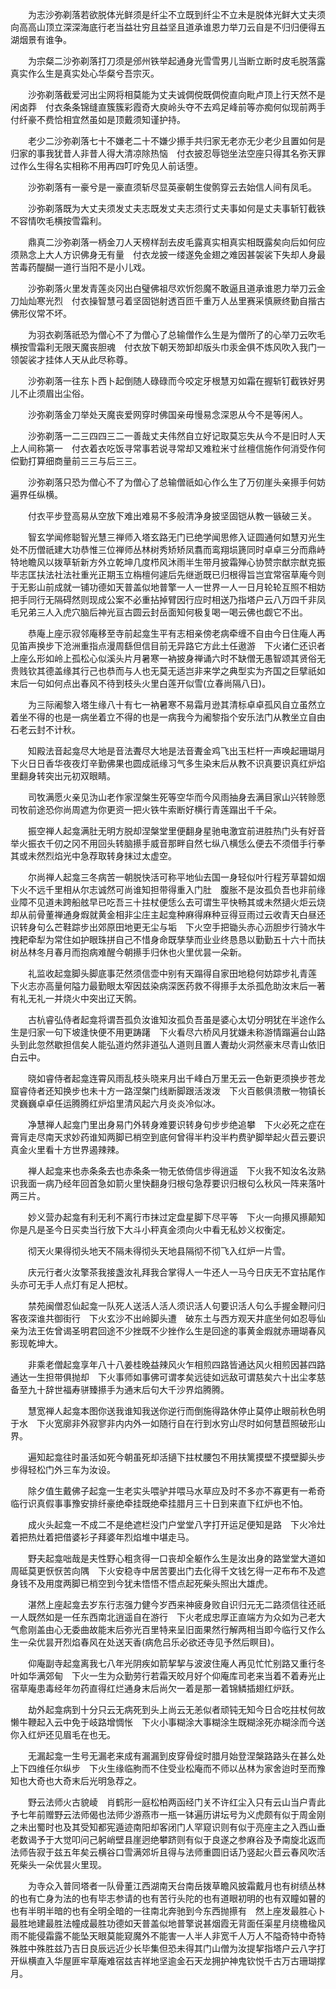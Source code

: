 <!-- { "loadSidebar": true } -->
　　为志沙弥剃落若欲脱体光鲜须是纤尘不立既到纤尘不立未是脱体光鲜大丈夫须向高高山顶立深深海底行老当益壮穷且益坚且道承谁恩力举刀云自是不归归便得五湖烟景有谁争。

　　为宗粲二沙弥剃落打刀须是邠州铁举起通身光雪雪男儿当断立断时皮毛脱落露真实作么生是真实处心华粲兮吾宗灭。

　　沙弥剃落截爱河出尘网将相莫能为丈夫诚倜傥既倜傥直向毗卢顶上行天然不是闲卤莽　付衣条条锦缝直簇簇彩霞奇大庾岭头夺不去鸡足峰前等亦痴何似现前两手付纤豪不费恰相宜然虽如是顶戴须知谨护持。

　　老少二沙弥剃落七十不嫌老二十不嫌少攃手共归家无老亦无少老少且置如何是归家的事我犹昔人非昔人得大清凉除热恼　付衣披忍辱铠坐法空座只得其名弥天罪过作么生得名实相称不用再四叮咛免见人前话堕。

　　沙弥剃落有一豪兮是一豪直须斩尽显英豪朝生俊鹘穿云去始信人间有凤毛。

　　沙弥剃落既为大丈夫须发丈夫志既发丈夫志须行丈夫事如何是丈夫事斩钉截铁不容情吹毛横按雪霜利。

　　鼎真二沙弥剃落一柄金刀人天榜样刮去皮毛露真实相真实相既露矣向后如何应须熟念上大人方识佛身无有量　付衣龙披一缕遂免金翅之难因甚袈裟下失却人身最苦毒药醍醐一道行当阳不是小儿戏。

　　沙弥剃落火里发青莲炎冈出白璧佛祖尽欢忻怨魔不敢逼且道承谁恩力举刀云金刀灿灿寒光烈　付衣操智慧弓着坚固铠射透百匝千重万人丛里赛采慎厥终勤自揩古佛形仪常不坏。

　　为羽衣剃落祇恐为僧心不了为僧心了总输僧作么生是为僧所了的心举刀云吹毛横按雪霜利无限天魔丧胆魂　付衣放下朝天笏卸却版头巾汞金俱不炼风吹入我门一领袈裟才挂体人天从此尽称尊。

　　沙弥剃落一往东卜西卜起倒随人碌碌而今咬定牙根慧刃如霜在握斩钉截铁好男儿不止须眉出尘俗。

　　沙弥剃落金刀举处天魔丧爱网穿时佛国亲毋慢易念深恩从今不是等闲人。

　　沙弥剃落一二三四四三二一善哉丈夫伟然自立好记取莫忘失从今不是旧时人天上人间称第一　付衣着衣吃饭寻常事若说寻常却又难粒米寸丝檀信施作何消受作何偿勤打算细商量前三三与后三三。

　　沙弥剃落只恐为僧心不了为僧心了总输僧祇如心作么生了万仞崖头亲攃手何妨遍界任纵横。

　　付衣平步登高易从空放下难出难易不多般清净身披坚固铠从教一镞破三关。

　　智玄学闻修聪智光慧三禅师入塔玄路无门已绝学闻思修入证圆通何如慧刃光生处不历僧祇建大功恭惟三位禅师丛林树秀矫矫凤翥而鸾翔埙篪同时卓卓三分而鼎峙特地瞻风以拨草斩新方外立乾坤几度栉风沐雨半生带月披霜殚心协赞宗猷宗猷克振毕志匡扶法社法社重光正期玉立栴檀何遽后先继逝既已归根得旨岂宜常宿草庵今则于无影山前成就一铺功德如天普盖似地普擎一人一世界一人一日月轮轮互照不相妨把手同行无隔碍然则现成公案不必重拈掉臂因行应时相送乃指塔户云八万四千非凤毛兄弟三人入虎穴脑后神光亘古圆云封岳面知何极复喝一喝云佛也觑它不出。

　　恭庵上座示寂邻庵移至寺前起龛生平有志相亲傍老病牵缠不自由今日住庵人再见笛声换步下沧洲重指点漫周繇但信目前无异路它方此土任遨游　下火诸仁还识者上座么形如岭上孤松心似溪头片月暑寒一衲披身禅诵六时不缺僧无愚智颂其贤俗无贵贱钦其德盖缘其行己也恭而与人也无莫无适岂非来学之典型实为齐国之巨擘祇如末后一句如何点出春风不待到枝头火里白莲开似雪(立春尚隔八日)。

　　为三际阇黎入塔生缘八十有七一衲暑寒不易霜月逊其清标卓卓孤风自立虽然立着坐不得的也是一病坐着立不得的也是一病我今为阇黎指个安乐法门从教坐立自由石老云封不计秋。

　　知殿法音起龛尽大地是音法聻尽大地是法音聻金鸡飞出玉栏杆一声唤起珊瑚月　下火日日香华夜夜灯辛勤佛果也圆成祇缘习气多生染末后从教不识真要识真红炉焰里翻身转突出元初双眼睛。

　　司牧满愿火亲见沩山老作家涅槃生死等空华而今风雨抽身去满目家山兴转赊愿司牧前途恐你尚周遮为你更资一把火铁牛索断好横行青莲蹋出千千朵。

　　振空禅人起龛满肚无明方脱却涅槃堂里便翻身星驰电激宜前进胜热门头有好音　举火振衣千仞之冈不用回头转脑攃手威音那畔自然七纵八横恁么便去不须借手行拳其或未然烈焰光中急荐取转身抹过太虚空。

　　尔尚禅人起龛三冬病苦一朝脱快活可称平地仙去国一身轻似叶行程芳草碧如烟　下火不远千里相从尔志诚然可尚谁知担带得重入门肚　腹胀不是汝孤负吾也非前缘业障不见道未跨船舷早已吃吾三十拄杖便恁么去可谓生平快畅其或未然擿火炬云烧却从前骨董禅通身煆就黄金相非尘庄主起龛种麻得麻种豆得豆雨过云收青天白昼还识转身句么芒鞋踪步出郊原田地更无尘与垢　下火空手把锄头赤心沥胆步行骑水牛拽耙牵犁为常住如护眼珠拼自己不惜身命既孳孳而业业终恳恳以勤勤五十六十而扶树丛林冬月春月而抱病难醒今朝攃手归休也火里优昙一朵新。

　　礼监收起龛脚头脚底事茫然须信壶中别有天蹋得自家田地稳何妨踪步礼青莲　下火志亦高量何隘力最勤眼太窄因兹染病深医药救不得攃手太杀孤危助汝末后一著有礼无礼一并烧火中突出辽天鹘。

　　古杭睿弘侍者起龛将谓吾孤负汝谁知汝孤负吾虽是婆心太切分明犹在半途作么生是归家一句下坡逢快便不用更踌躇　下火看尽六桥风月犹嫌未称游情蹋遍台山路头到此忽然歇担信矣人能弘道灼然非道弘人道则且置人聻劫火洞然豪末尽青山依旧白云中。

　　晓如睿侍者起龛连霄风雨乱枝头晓来月出千峰白万里无云一色新更须换步苍龙窟睿侍者还知换步也未十方一路涅槃门线断脚跟活泼泼　下火百骸俱溃散一物镇长灵巍巍卓卓任运腾腾红炉焰里清风起六月炎炎冷似冰。

　　净慧禅人起龛门里出身易门外转身难要识转身句步步绝追攀　下火必死之症在膏肓走尽南天求妙药谁知两脚已梢空到底何曾得半杓没半杓费驴脚举起火苣云要识真金火里看十方世界遏辣辣。

　　禅人起龛来也赤条条去也赤条条一物无依倚信步得逍遥　下火我不知汝名汝熟识我面一病乃经年回首急如箭火里快翻身归根句急荐要识归根句么秋风一阵来落叶两三片。

　　妙义营办起龛有利无利不离行市抹过定盘星脚下尽平等　下火一向攃风攃颠知你是凡是圣今日买卖当行放下大斗小秤真金须向火中看无私妙义权衡定。

　　彻天火果得彻头地天不隔未得彻头天地县隔彻不彻飞入红炉一片雪。

　　庆元行者火汝擎茶我接盏汝礼拜我合掌得人一牛还人一马今日庆无不宜拈尾作头亦可无手人点灯有足人把杖。

　　禁苑闽僧忍仙起龛一队死人送活人活人须识活人句要识活人句么手握金鞭问归客夜深谁共御街行　下火玄沙不出岭脚头遭　破东土与西方观天井底坐何如忍辱仙亲为法王佐曾谒圣明君回途不少挫既不少挫作么生是回途的事黄金煆就赤珊瑚春风影现乾坤大。

　　非乘老僧起龛享年八十八姜桂晚益辣风火乍相煎四路皆通达风火相煎因甚四路通达一生担带俱抛却　下火事师如事佛可谓孝矣远徒如远敌可谓慈矣六十出尘孝慈备至九十辞世福寿骈臻攃手为通末后句大千沙界焰腾腾。

　　慧宽禅人起龛本图你送我谁知我送你逆行而倒施得路休停止莫停止眼前秋色明于水　下火宽廓非外寂寥非内内外一如随行自在行到水穷山尽时如何慧苣照破形山界。

　　遍知起龛往时虽活如死今朝虽死却活擿下拄杖腰包不用扶篱摸壁不摸壁脚头步步得轻松门外三车为汝设。

　　除夕值生戴佛子起龛一生老实头喂驴并喂马水草应及时不多亦不寡更有一希奇临行识真假事事豫安排纤豪绝牵挂既绝牵挂腊月三十日到来直下红炉也不怕。

　　成火头起龛一不成二不是绝遮栏没门户堂堂八字打开运足便知是路　下火冷灶着把热灶着把借婆衫子拜婆年烈焰堆中堪走马。

　　野夫起龛咄哉是夫性野心粗贪得一口丧却全躯作么生是汝出身的路堂堂大道如周砥莫更恹恹苦向隅　下火安稳寺中居苦要出门去化得千文钱乞得一疋布布不及遮身钱不及用度两脚已梢空到今犹未悟悟不悟点起死柴头照出大雄虎。

　　湛然上座起龛去岁东行志强力健今岁西来神疲身败自识归元无二路须信往还祇一人既然如是一任东西南北逍遥自在游行　下火老成忠厚正直端方为众如为己老大气愈刚盖由心无委曲故能末后弥光百里特来呈旧面果然行解两相当即今临行又作么生一朵优昙开烈焰春风在处送天香(病危吕乐必欲还寺见予然后瞑目)。

　　仰庵副寺起龛离我七八年光阴疾如箭挈挈与波波住庵人再见忙忙别路又重行冬叶如华满郊甸　下火一生为众勤劳行若霜天皎月好个仰庵库司老来当着不着寿光止宿草庵患毒经年勿药直得红烂通身末后尚欠一着是那一着锦鳞插翅红炉跃。

　　劫外起龛病到十分只云无病死到头上尚云无恙似者顽钝无知今日合吃拄杖何故懒牛鞭起入云中免于岐路增惆怅　下火小事糊涂大事糊涂生既糊涂死亦糊涂而今送你入红炉还见眉毛在也无。

　　无漏起龛一生号无漏老来成有漏漏到皮穿骨绽时腊月始登涅槃路路头在甚么处上下四维任尔纵步　下火生缘临朐而不住受业松庵而不师以丛林为家舍迨时至而豫知也大奇也大奇末后光明急荐之。

　　野云法师火古貌崚　肖鹤形一庭松柏两函经门关不许红尘入只有云山当户青此予七年前赠野云法师偈也法师少游燕市一瓶一钵遍历讲坛号为义虎颇有似于周金刚之未出蜀时也及其受知都宪遁迹南阳却客闭门人罕窥识则有似于亮座主之入西山垂老数谒予于大觉叩问己躬峭壁县崖迥绝攀跻则有似于良遂之参麻谷及予南旋北返而法师告寂于兹五年矣云横谷口雪满郊圻且得与法师重圆旧话乃竖起火苣云春风吹活死柴头一朵优昙火里现。

　　为寺众入普同塔者一队骨董江西湖南天台南岳拨草瞻风披霜戴月也有树绩丛林的也有亡身为法的也有毕志参请的也有苦行头陀的也有道眼初明的也有双瞳如瞽的也有半明半暗的也有全明全暗的一往南北奔驰到今东西抛攃有　然上座发最胜心卜最胜地建最胜法幢成最胜功德如天普盖似地普擎说甚烟霞无背面任渠星月绕檐楹风雨不能侵霜露不能坠天眼莫能窥魔外不能害一人半人非宽千人万人不隘奇特中奇特殊胜中殊胜兹乃吉日良辰远近少长毕集但恐未得其门山僧为汝提挈指塔户云八字打开纵横直入华屋匪牢草庵难宿兹吉祥地坚逾金石天龙拥护神鬼钦悦千古万古珊瑚撑月。
